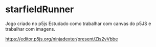 # starfieldRunner
Jogo criado no p5js 
Estudado como trabalhar com canvas do p5JS e trabalhar com imagens.


https://editor.p5js.org/ninjadexter/present/Zis2vVbbe
